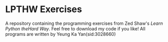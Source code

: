
# LPTHW Exercises

A repository containing the programming exercises from Zed Shaw's *Learn Python theHard Way*.
Feel free to download my code if you like!
All programs are written by Yeung Ka Yan(sid:3028660)
